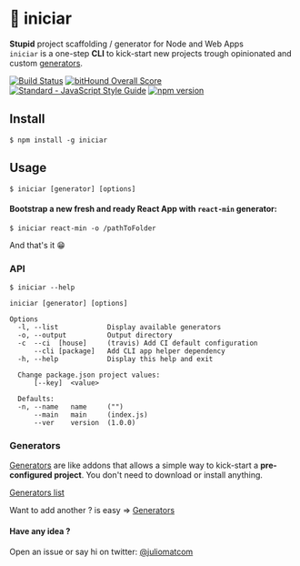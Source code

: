 # 🏹 iniciar

**Stupid** project scaffolding / generator for Node and Web Apps   
`iniciar` is a one-step **CLI** to kick-start new projects trough opinionated and custom [generators](https://github.com/juliomatcom/iniciar#generators).   

[![Build Status](https://travis-ci.org/juliomatcom/iniciar.svg?branch=master)](https://travis-ci.org/juliomatcom/iniciar) [![bitHound Overall Score](https://www.bithound.io/github/juliomatcom/iniciar/badges/score.svg)](https://www.bithound.io/github/juliomatcom/iniciar) [![Standard - JavaScript Style Guide](https://img.shields.io/badge/code%20style-standard-brightgreen.svg)](http://standardjs.com/) [![npm version](https://badge.fury.io/js/iniciar.svg)](https://badge.fury.io/js/iniciar)

## Install
`$ npm install -g iniciar`

## Usage
`$ iniciar [generator] [options]`   

#### Bootstrap a new fresh and ready React App with `react-min` generator:   
`$ iniciar react-min -o /pathToFolder`  

And that's it 😁

### API
`$ iniciar --help`

```
iniciar [generator] [options]

Options
  -l, --list            Display available generators
  -o, --output          Output directory
  -c  --ci  [house]     (travis) Add CI default configuration
      --cli [package]   Add CLI app helper dependency
  -h, --help            Display this help and exit

  Change package.json project values:
      [--key]  <value>

  Defaults:
  -n, --name   name     ("")
      --main   main     (index.js)
      --ver    version  (1.0.0)
```

### Generators
[Generators](docs/generators.md) are like addons that allows a simple way to kick-start a **pre-configured project**. 
You don't need to download or install anything.  

[Generators list](docs/generators.md)

Want to add another ? is easy => [Generators](https://github.com/juliomatcom/iniciar/tree/master/generators)   

#### Have any idea ?
Open an issue or say hi on twitter: [@juliomatcom](https://twitter.com/juliomatcom)

